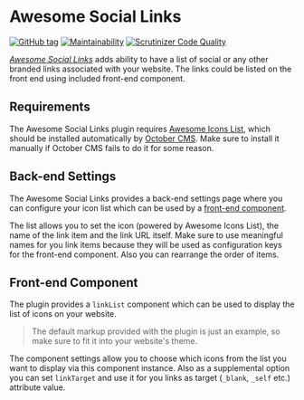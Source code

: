 # Awesome Social Links

[![GitHub tag](https://img.shields.io/github/tag/ginopane/oc-awesomesociallinks-plugin.svg)](https://github.com/GinoPane/oc-awesomesociallinks-plugin)
[![Maintainability](https://api.codeclimate.com/v1/badges/726a9bacda5a4998f60f/maintainability)](https://codeclimate.com/github/GinoPane/oc-awesomesociallinks-plugin/maintainability)
[![Scrutinizer Code Quality](https://scrutinizer-ci.com/g/GinoPane/oc-awesomesociallinks-plugin/badges/quality-score.png?b=master)](https://scrutinizer-ci.com/g/GinoPane/oc-awesomesociallinks-plugin/?branch=master)

[_Awesome Social Links_](https://octobercms.com/plugin/ginopane-awesomesociallinks) adds ability to have a list of social or any other branded links associated with your website. The links could be listed on the front end using included front-end component.

## Requirements

The Awesome Social Links plugin requires [Awesome Icons List](https://octobercms.com/plugin/ginopane-awesomeiconslist), which should be installed automatically by [October CMS](http://octobercms.com/). Make sure to install it manually if October CMS fails to do it for some reason.

## Back-end Settings

The Awesome Social Links provides a back-end settings page where you can configure your icon list which can be used by a [front-end component](#front-end-component).

The list allows you to set the icon (powered by Awesome Icons List), the name of the link item and the link URL itself. Make sure to use meaningful names for you link items because they will be used as configuration keys for the front-end component. Also you can rearrange the order of items.

## Front-end Component

The plugin provides a `linkList` component which can be used to display the list of icons on your website.

> The default markup provided with the plugin is just an example, so make sure to fit it into your website's theme.

The component settings allow you to choose which icons from the list you want to display via this component instance. Also as a supplemental option you can set `linkTarget` and use it for you links as target (`_blank`, `_self` etc.) attribute value.
